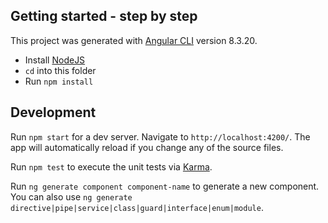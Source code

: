 ## Getting started - step by step

This project was generated with [Angular CLI](https://github.com/angular/angular-cli) version 8.3.20.


- Install [NodeJS](https://nodejs.org/en/)
- `cd` into this folder
- Run `npm install`

## Development

Run `npm start` for a dev server. Navigate to `http://localhost:4200/`. The app will automatically reload if you change any of the source files.

Run `npm test` to execute the unit tests via [Karma](https://karma-runner.github.io).

Run `ng generate component component-name` to generate a new component. You can also use `ng generate directive|pipe|service|class|guard|interface|enum|module`.
